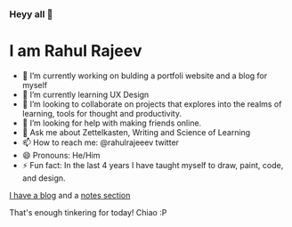 ### Heyy all 👋

# I am Rahul Rajeev

- 🔭 I’m currently working on bulding a portfoli website and a blog for myself
- 🌱 I’m currently learning UX Design
- 👯 I’m looking to collaborate on projects that explores into the realms of learning, tools for thought and productivity.
- 🤔 I’m looking for help with making friends online.
- 💬 Ask me about Zettelkasten, Writing and Science of Learning
- 📫 How to reach me: @rahulrajeeev twitter
- 😄 Pronouns: He/Him
- ⚡ Fun fact: In the last 4 years I have taught myself to draw, paint, code, and design.

[I have a blog](https://blog.rahulrajeev.net/) and a [notes section](https://notes.drawable.in/)

That's enough tinkering for today!
Chiao :P
